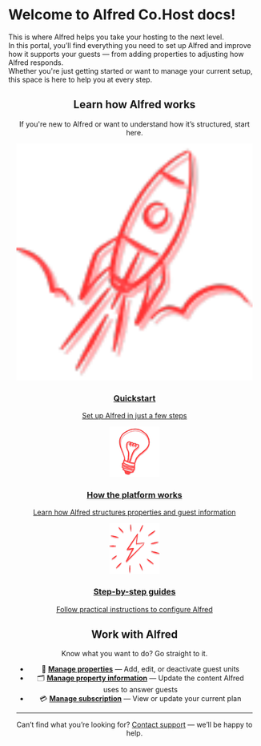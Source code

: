 <div class="homepage-hero">
  <div class="homepage-hero-overlay">
    <h1>Welcome to Alfred Co.Host docs!</h1>
    <p>This is where Alfred helps you take your hosting to the next level.<br>
    In this portal, you’ll find everything you need to set up Alfred and improve how it supports your guests — from adding properties to adjusting how Alfred responds.<br>
    Whether you're just getting started or want to manage your current setup, this space is here to help you at every step.</p>
  </div>
</div>
<div class="home-wrapper">
<!--
  <h1>Welcome to Alfred Co.Host documentation!</h1>
  <p>
    This is where Alfred helps you take your hosting to the next level.<br>
    In this portal, you’ll find everything you need to set up Alfred and improve how it supports your guests — from adding properties to adjusting how Alfred responds.<br>
    Whether you're just getting started or want to manage your current setup, this space is here to help you at every step.
  </p>-->

  <h2>Learn how Alfred works</h2>
  <p>If you're new to Alfred or want to understand how it’s structured, start here.</p>

<div class="grid">
  <a class="card" href="get-started.md" rel="noopener">
    <img src="media/quickstart-icon.png" width=1000px alt="Rocket icon" />
    <h3>Quickstart</h3>
    <p>Set up Alfred in just a few steps</p>
  </a>

  <a class="card" href="setup.md" rel="noopener">
    <img src="media/how-it-works-icon.png" alt="Code icon" />
    <h3>How the platform works</h3>
    <p>Learn how Alfred structures properties and guest information</p>
  </a>

  <a class="card" href="web-editor.md" rel="noopener">
    <img src="media/stepbystep-icon.png" alt="Edit icon" />
    <h3>Step-by-step guides</h3>
    <p>Follow practical instructions to configure Alfred</p>
  </a>
</div>

  <h2>Work with Alfred</h2>
  <p>Know what you want to do? Go straight to it.</p>

  <ul>
    <li>🏡 <strong><a href="procedures/manage-properties.md">Manage properties</a></strong> — Add, edit, or deactivate guest units</li>
    <li>🗂️ <strong><a href="procedures/manage-libraries.md">Manage property information</a></strong> — Update the content Alfred uses to answer guests</li>
    <li>💳 <strong><a href="overview/subscriptions.md">Manage subscription</a></strong> — View or update your current plan</li>
  </ul>

  <hr />

  <p>
    Can’t find what you’re looking for? <a href="mailto:support@alfredco.host">Contact support</a> — we’ll be happy to help.
  </p>

</div>

<style>
.home-wrapper {
  max-width: 00px;
  margin: 0 auto;
  padding: 0 16px;
  text-align: center;
}

.home-wrapper h1,
.home-wrapper h2,
.home-wrapper p,
.home-wrapper ul {
  text-align: center;
}

.home-wrapper {
  max-width: 1000px;
  margin: 0 auto;
  padding: 0 16px;
  text-align: center;
}



</style>